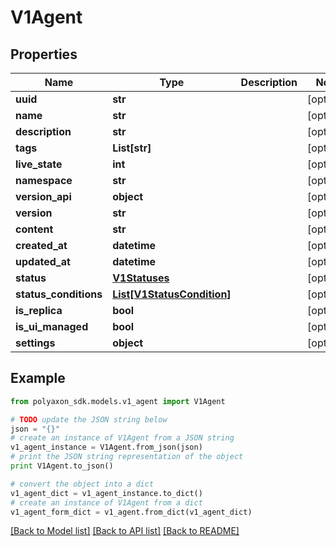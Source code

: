 # V1Agent


## Properties
Name | Type | Description | Notes
------------ | ------------- | ------------- | -------------
**uuid** | **str** |  | [optional] 
**name** | **str** |  | [optional] 
**description** | **str** |  | [optional] 
**tags** | **List[str]** |  | [optional] 
**live_state** | **int** |  | [optional] 
**namespace** | **str** |  | [optional] 
**version_api** | **object** |  | [optional] 
**version** | **str** |  | [optional] 
**content** | **str** |  | [optional] 
**created_at** | **datetime** |  | [optional] 
**updated_at** | **datetime** |  | [optional] 
**status** | [**V1Statuses**](V1Statuses.md) |  | [optional] 
**status_conditions** | [**List[V1StatusCondition]**](V1StatusCondition.md) |  | [optional] 
**is_replica** | **bool** |  | [optional] 
**is_ui_managed** | **bool** |  | [optional] 
**settings** | **object** |  | [optional] 

## Example

```python
from polyaxon_sdk.models.v1_agent import V1Agent

# TODO update the JSON string below
json = "{}"
# create an instance of V1Agent from a JSON string
v1_agent_instance = V1Agent.from_json(json)
# print the JSON string representation of the object
print V1Agent.to_json()

# convert the object into a dict
v1_agent_dict = v1_agent_instance.to_dict()
# create an instance of V1Agent from a dict
v1_agent_form_dict = v1_agent.from_dict(v1_agent_dict)
```
[[Back to Model list]](../README.md#documentation-for-models) [[Back to API list]](../README.md#documentation-for-api-endpoints) [[Back to README]](../README.md)


